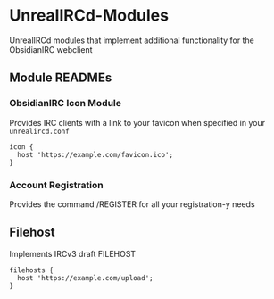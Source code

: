 # UnrealIRCd-Modules
UnrealIRCd modules that implement additional functionality for the ObsidianIRC webclient

## Module READMEs

### ObsidianIRC Icon Module
Provides IRC clients with a link to your favicon when specified in your `unrealircd.conf`
```
icon {
  host 'https://example.com/favicon.ico';
}
```
### Account Registration
Provides the command /REGISTER for all your registration-y needs

## Filehost
Implements IRCv3 draft FILEHOST
```
filehosts {
  host 'https://example.com/upload';
}
```
